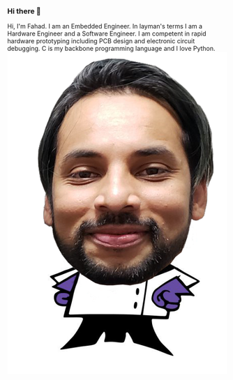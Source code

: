 ### Hi there 👋

<!--
**mirzafahad/mirzafahad** is a ✨ _special_ ✨ repository because its `README.md` (this file) appears on your GitHub profile.

Here are some ideas to get you started:

- 🔭 I’m currently working on ...
- 🌱 I’m currently learning ...
- 👯 I’m looking to collaborate on ...
- 🤔 I’m looking for help with ...
- 💬 Ask me about ...
- 📫 How to reach me: ...
- 😄 Pronouns: ...
- ⚡ Fun fact: ...
-->

<div style="display:inline-block;">
    <div>Hi, I'm Fahad. I am an Embedded Engineer. In layman's terms I am a Hardware Engineer and a Software Engineer. I am competent in rapid hardware prototyping including PCB design and electronic circuit debugging. C is my backbone programming language and I love Python. </div>
</div>
<div style="display:inline-block;vertical-align:top;">
    <img src="/image/dp.png" alt="Display Picture"/>
</div>